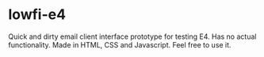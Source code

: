 # lowfi-e4
Quick and dirty email client interface prototype for testing E4.
Has no actual functionality.
Made in HTML, CSS and Javascript.
Feel free to use it.
